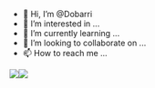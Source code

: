 - 👋 Hi, I’m @Dobarri
- 👀 I’m interested in ...
- 🌱 I’m currently learning ...
- 💞️ I’m looking to collaborate on ...
- 📫 How to reach me ...

<!---
Dobarri/Dobarri is a ✨ special ✨ repository because its `README.md` (this file) appears on your GitHub profile.
You can click the Preview link to take a look at your changes.
--->


<img src="https://img.shields.io/badge/Gmail-EA4335?style=flat-square&logo=Gmail&logoColor=white"><img src="https://img.shields.io/badge/Insta-E4405F?style=flat-square&logo=Instagram&logoColor=white">
